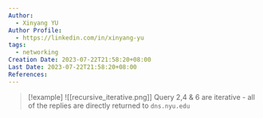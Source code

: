 ```yaml
---
Author:
  - Xinyang YU
Author Profile:
  - https://linkedin.com/in/xinyang-yu
tags:
  - networking
Creation Date: 2023-07-22T21:58:20+08:00
Last Date: 2023-07-22T21:58:20+08:00
References:
---
```

>[!example]
>![[recursive_iterative.png]]
>Query 2,4 & 6 are iterative - all of the replies are directly returned to ``dns.nyu.edu``